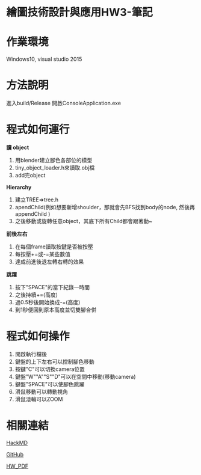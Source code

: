 繪圖技術設計與應用HW3-筆記
============
作業環境
===
Windows10, visual studio 2015

方法說明
====

進入build/Release
開啟ConsoleApplication.exe

程式如何運行
==

**讀 object**
1. 用blender建立腳色各部位的模型
2. tiny_object_loader.h來讀取.obj檔
3. add完object

**Hierarchy**
1. 建立TREE=>tree.h
2. apendChild(例如想要新增shoulder，那就會先BFS找到body的node, 然後再appendChild )
3. 之後移動或旋轉任意object，其底下所有Child都會跟著動~

**前後左右**
1. 在每個frame讀取按鍵是否被按壓
2. 每按壓+=或-=某些數值
3. 達成前進後退左轉右轉的效果

**跳躍**
1. 按下"SPACE"的當下紀錄一時間
2. 之後持續+=(高度)
3. 過0.5秒後開始換成-=(高度)
4. 到1秒便回到原本高度並切雙腳合併

程式如何操作
==

1. 開啟執行檔後
2. 鍵盤的上下左右可以控制腳色移動
3. 按鍵"C"可以切換camera位置
4. 鍵盤"W""A""S""D"可以在空間中移動(移動camera)
5. 鍵盤"SPACE"可以使腳色跳躍
6. 滑鼠移動可以轉動視角
7. 滑鼠滾輪可以ZOOM


相關連結
==
[HackMD](https://hackmd.io/s/Bk1QLx_hN)

[GitHub](https://github.com/genius92606/character_OpenGL)

[HW_PDF](https://github.com/genius92606/character_OpenGL/blob/master/OpenGL_homework_3.pptx)

